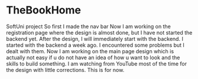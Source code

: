 # TheBookHome
 SoftUni project
So first I made the nav bar 
Now I am working on the registration page where the design is almost done, but I have not started the backend yet. After the design, I will immediately start with the backend.
I started with the backend a week ago. I encountered some problems but I dealt with them.
Now I am working on the main page design which is actually not easy if u do not have an idea of how u want to look and the skills to build something. I am
watching from YouTube most of the time for the design with little corrections. This is for now.
